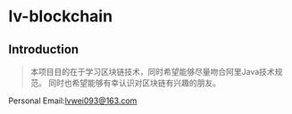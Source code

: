 # lv-blockchain

## Introduction

> 本项目目的在于学习区块链技术，同时希望能够尽量吻合阿里Java技术规范。
> 同时也希望能够有幸认识对区块链有兴趣的朋友。

Personal Email:[lvwei093@163.com]


[lvwei093@163.com]:lvwei093@163.com